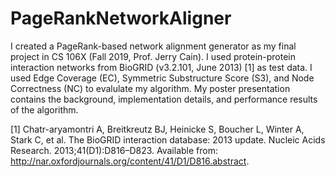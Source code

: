 # PageRankNetworkAligner

I created a PageRank-based network alignment generator as my final project in CS 106X (Fall 2019, Prof. Jerry Cain). I used protein-protein interaction networks from BioGRID (v3.2.101, June 2013) [1] as test data. I used Edge Coverage (EC), Symmetric Substructure Score (S3), and Node Correctness (NC) to evalulate my algorithm. My poster presentation contains the background, implementation details, and performance results of the algorithm.


[1] Chatr-aryamontri A, Breitkreutz BJ, Heinicke S, Boucher L, Winter A, Stark C, et al. The BioGRID interaction database: 2013 update. Nucleic Acids Research. 2013;41(D1):D816–D823. Available from: http://nar.oxfordjournals.org/content/41/D1/D816.abstract.
